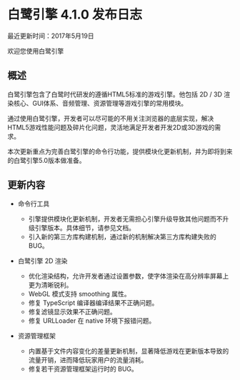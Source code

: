 白鹭引擎 4.1.0 发布日志
===============================


最近更新时间：2017年5月19日


欢迎您使用白鹭引擎

## 概述

白鹭引擎包含了白鹭时代研发的遵循HTML5标准的游戏引擎。他包括 2D / 3D 渲染核心、GUI体系、音频管理、资源管理等游戏引擎的常用模块。

通过使用白鹭引擎，开发者可以尽可能的不用关注浏览器的底层实现，解决HTML5游戏性能问题及碎片化问题，灵活地满足开发者开发2D或3D游戏的需求。

本次更新重点为完善白鹭引擎的命令行功能，提供模块化更新机制，并为即将到来的白鹭引擎5.0版本做准备。

## 更新内容

* 命令行工具
    * 引擎提供模块化更新机制，开发者无需担心引擎升级导致其他问题而不升级引擎版本。具体细节，请参见文档。
    * 引入新的第三方库构建机制，通过新的机制解决第三方库构建失败的 BUG。

* 白鹭引擎 2D 渲染
    * 优化渲染结构，允许开发者通过设置参数，使字体渲染在高分辨率屏幕上更为清晰锐利。
    * WebGL 模式支持 smoothing 属性。
    * 修复 TypeScript 编译器编译结果不正确问题。
    * 修复滤镜显示效果不正确问题。
    * 修复 URLLoader 在 native 环境下报错问题。

* 资源管理框架
    * 内置基于文件内容变化的差量更新机制，显著降低游戏在更新版本导致的流量开销，进而降低玩家用户的流量消耗。
    * 修复若干资源管理框架运行时的 BUG。
